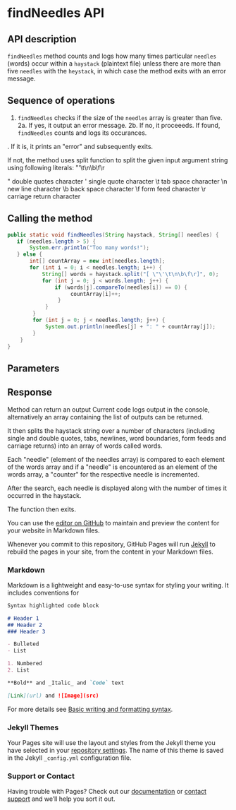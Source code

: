 # findNeedles API

## API description

`findNeedles` method counts and logs how many times particular `needles` (words) occur within a `haystack` (plaintext file) unless there are more than five `needles` with the `heystack`, in which case the method exits with an error message.
 
## Sequence of operations

1. `findNeedles` checks if the size of the `needles` array is greater than five.
2a. If yes, it output an error message.
2b. If no, it proceeeds.
If found, `findNeedles` counts and logs its occurances. <br>

. If it is, it prints an "error" and subsequently exits.

If not, the method uses split function to split the given input argument string using following literals: \"\'\t\n\b\f\r

\" double quotes character
\' single quote character
\t tab space character
\n new line character
\b back space character
\f form feed character
\r carriage return character

## Calling the method

```java
public static void findNeedles(String haystack, String[] needles) {
   if (needles.length > 5) {
       System.err.println("Too many words!");
   } else {
       int[] countArray = new int[needles.length];
       for (int i = 0; i < needles.length; i++) {
           String[] words = haystack.split("[ \"\'\t\n\b\f\r]", 0);
           for (int j = 0; j < words.length; j++) {
               if (words[j].compareTo(needles[i]) == 0) {
                    countArray[i]++;
                }
            }
        }
        for (int j = 0; j < needles.length; j++) {
            System.out.println(needles[j] + ": " + countArray[j]);
        }
    }
}
```

## Parameters

## Response

Method can return an output
Current code logs output in the console, alternatively an array containing the list of outputs can be returned.

It then splits the haystack string over a number of characters (including single and double quotes, tabs, newlines, word boundaries, form feeds and carriage returns) into an array of words called words.

Each "needle" (element of the needles array) is compared to each element of the words array and if a "needle" is encountered as an element of the words array, a "counter" for the respective needle is incremented.

After the search, each needle is displayed along with the number of times it occurred in the haystack.

The function then exits.

You can use the [editor on GitHub](https://github.com/dorota-alina/findNeedles-API-reference/edit/gh-pages/index.md) to maintain and preview the content for your website in Markdown files.

Whenever you commit to this repository, GitHub Pages will run [Jekyll](https://jekyllrb.com/) to rebuild the pages in your site, from the content in your Markdown files.

### Markdown

Markdown is a lightweight and easy-to-use syntax for styling your writing. It includes conventions for

```markdown
Syntax highlighted code block

# Header 1
## Header 2
### Header 3

- Bulleted
- List

1. Numbered
2. List

**Bold** and _Italic_ and `Code` text

[Link](url) and ![Image](src)
```

For more details see [Basic writing and formatting syntax](https://docs.github.com/en/github/writing-on-github/getting-started-with-writing-and-formatting-on-github/basic-writing-and-formatting-syntax).

### Jekyll Themes

Your Pages site will use the layout and styles from the Jekyll theme you have selected in your [repository settings](https://github.com/dorota-alina/findNeedles-API-reference/settings/pages). The name of this theme is saved in the Jekyll `_config.yml` configuration file.

### Support or Contact

Having trouble with Pages? Check out our [documentation](https://docs.github.com/categories/github-pages-basics/) or [contact support](https://support.github.com/contact) and we’ll help you sort it out.
